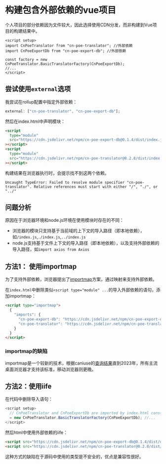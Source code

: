 # 构建包含外部依赖的vue项目

个人项目的部分依赖因为文件较大，因此选择使用CDN分发，而非构建到Vue项目的构建结果中。

```vue
<script setup>
import CnPoeTranslator from "cn-poe-translator"; //外部依赖
import CnPoeExportDb from "cn-poe-export-db"; //外部依赖

const factory = new CnPoeTranslator.BasicTranslatorFactory(CnPoeExportDb);
//...
</script>
```

## 尝试使用`external`选项

我尝试在rollup配置中指定外部依赖：

```js
external: ["cn-poe-translator", "cn-poe-export-db"];
```

然后在index.html中声明模块：

```html
<script
  type="module"
  src="https://cdn.jsdelivr.net/npm/cn-poe-export-db@0.1.4/dist/index.js"
></script>
<script
  type="module"
  src="https://cdn.jsdelivr.net/npm/cn-poe-translator@0.2.8/dist/index.js"
></script>
```

构建结果在浏览器执行时，会提示找不到这两个依赖。

```
Uncaught TypeError: Failed to resolve module specifier "cn-poe-translator". Relative references must start with either "/", "./", or "../"
```

## 问题分析

原因在于浏览器环境和node.js环境在使用模块时存在的不同：

- 浏览器的模块只支持基于当前域的上下文的导入路径（即本地依赖），如`/index.js`,`./index.js`,`../index.js`
- node.js支持基于文件上下文的导入路径（即本地依赖），以及支持外部依赖的导入路径，如`import axios from Axios`

## 方法1： 使用importmap

为了支持外部依赖，浏览器提出了[importmap](https://developer.mozilla.org/en-US/docs/Web/HTML/Element/script/type/importmap)方案，通过映射来支持外部依赖。

在`index.html`中删除类似`<script type="module" ...`的导入外部依赖的语句，添加importmap：

```html
<script type="importmap">
  {
    "imports": {
      "cn-poe-export-db": "https://cdn.jsdelivr.net/npm/cn-poe-export-db@0.1.4/dist/index.js",
      "cn-poe-translator": "https://cdn.jsdelivr.net/npm/cn-poe-translator@0.2.8/dist/index.js"
    }
  }
</script>
```

### importmap的缺陷

importmap是一个较新的技术，根据caniuse的[查询结果](https://caniuse.com/?search=importmap)直到2023年，所有主流桌面浏览器才支持该标准，移动浏览器则更晚。

## 方法2：使用iife

在代码中删除导入语句：

```js
<script setup>
  // CnPoeTranslator and CnPoeExportDb are imported by index.html const factory
  = new CnPoeTranslator.BasicTranslatorFactory(CnPoeExportDb); //...
</script>
```

然后html中使用外部依赖的iife：

```html
<script src="https://cdn.jsdelivr.net/npm/cn-poe-export-db@0.1.4/dist/db.global.js"></script>
<script src="https://cdn.jsdelivr.net/npm/cn-poe-translator@0.2.8/dist/translator.global.js"></script>
```

这种方式的缺陷在于源码中使用的类型是不安全的，优点是兼容性很好。
